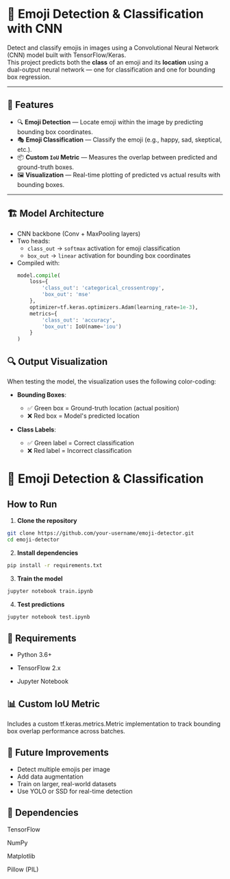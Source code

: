 # 🧠 Emoji Detection & Classification with CNN

Detect and classify emojis in images using a Convolutional Neural Network (CNN) model built with TensorFlow/Keras.  
This project predicts both the **class** of an emoji and its **location** using a dual-output neural network — one for classification and one for bounding box regression.

---

## 📌 Features

- 🔍 **Emoji Detection** — Locate emoji within the image by predicting bounding box coordinates.  
- 🎭 **Emoji Classification** — Classify the emoji (e.g., happy, sad, skeptical, etc.).  
- 📦 **Custom `IoU` Metric** — Measures the overlap between predicted and ground-truth boxes.  
- 🖼️ **Visualization** — Real-time plotting of predicted vs actual results with bounding boxes.

---

## 🏗️ Model Architecture

- CNN backbone (Conv + MaxPooling layers)
- Two heads:
  - `class_out` → `softmax` activation for emoji classification
  - `box_out` → `linear` activation for bounding box coordinates  
- Compiled with:
  ```python
  model.compile(
      loss={
          'class_out': 'categorical_crossentropy',
          'box_out': 'mse'
      },
      optimizer=tf.keras.optimizers.Adam(learning_rate=1e-3),
      metrics={
          'class_out': 'accuracy',
          'box_out': IoU(name='iou')
      }
  )
## 🔍 Output Visualization
When testing the model, the visualization uses the following color-coding:

- **Bounding Boxes**:
  - ✅ Green box = Ground-truth location (actual position)
  - ❌ Red box = Model's predicted location

- **Class Labels**:
  - ✅ Green label = Correct classification
  - ❌ Red label = Incorrect classification
 
# 🚀 Emoji Detection & Classification

## How to Run

1. **Clone the repository**
```bash
git clone https://github.com/your-username/emoji-detector.git
cd emoji-detector
```
2. **Install dependencies**
```bash
pip install -r requirements.txt
```
3. **Train the model**
```bash
jupyter notebook train.ipynb
```
4. **Test predictions**
```bash
jupyter notebook test.ipynb
```

## 🔧 Requirements
- Python 3.6+

- TensorFlow 2.x

- Jupyter Notebook

## 📊 Custom IoU Metric
Includes a custom tf.keras.metrics.Metric implementation to track bounding box overlap performance across batches.

## 🔮 Future Improvements
- Detect multiple emojis per image
- Add data augmentation
- Train on larger, real-world datasets
- Use YOLO or SSD for real-time detection
  
## 📌 Dependencies
TensorFlow

NumPy

Matplotlib

Pillow (PIL)
